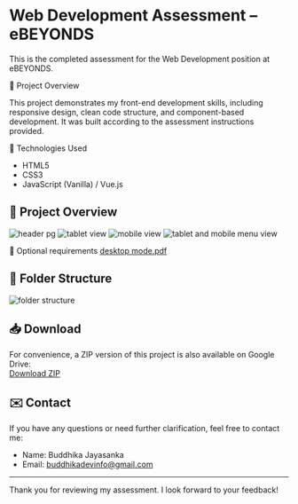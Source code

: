 # Web Development Assessment – eBEYONDS

This is the completed assessment for the Web Development position at eBEYONDS.

🚀 Project Overview

This project demonstrates my front-end development skills, including responsive design, clean code structure, and component-based development. It was built according to the assessment instructions provided.

🔧 Technologies Used

- HTML5
- CSS3 
- JavaScript (Vanilla) / Vue.js

## 🚀 Project Overview

![header pg](https://github.com/user-attachments/assets/6133b1d5-9747-48fb-aaa7-b5e287aee3d4)
![tablet view](https://github.com/user-attachments/assets/278f7c3c-94da-4946-a40c-a8b9f12de6f1)
![mobile view](https://github.com/user-attachments/assets/c2d7b331-a93e-4b6e-bfad-2a3033ee4efe)
![tablet and mobile menu view](https://github.com/user-attachments/assets/46817e5f-61ea-4416-af2f-570ad667c6fe)

📸 Optional requirements
[desktop mode.pdf](https://github.com/user-attachments/files/20726295/desktop.mode.pdf)

## 📂 Folder Structure

![folder structure](https://github.com/user-attachments/assets/cc736d37-6c2d-4691-9b11-0a111d80e172)

## 📥 Download

For convenience, a ZIP version of this project is also available on Google Drive:  
[Download ZIP](https://drive.google.com/file/d/14HgPeAJKNqCoWuVTmmVpvhuhx7t1q61Q/view?usp=sharing)

## ✉️ Contact

If you have any questions or need further clarification, feel free to contact me:

- Name: Buddhika Jayasanka  
- Email: buddhikadevinfo@gmail.com  
---

Thank you for reviewing my assessment. I look forward to your feedback!
